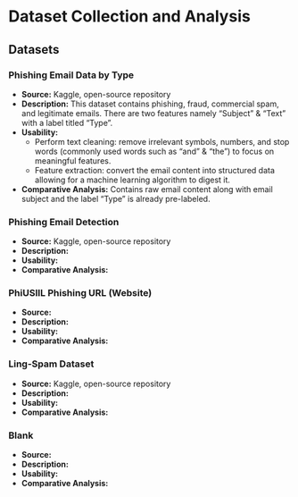 # Dataset Collection and Analysis

## Datasets
  
### Phishing Email Data by Type
- **Source:** Kaggle, open-source repository
- **Description:** This dataset contains phishing, fraud, commercial spam, and legitimate emails. There are two features namely “Subject” & “Text” with a label titled “Type”.
- **Usability:**
    - Perform text cleaning: remove irrelevant symbols, numbers, and stop words (commonly used words such as “and” & “the”) to focus on meaningful features.
    - Feature extraction: convert the email content into structured data allowing for a machine learning algorithm to digest it.
- **Comparative Analysis:** Contains raw email content along with email subject and the label “Type” is already pre-labeled. 

### Phishing Email Detection
- **Source:** Kaggle, open-source repository
- **Description:**
- **Usability:**
- **Comparative Analysis:**
### PhiUSIIL Phishing URL (Website)
- **Source:**
- **Description:**
- **Usability:**
- **Comparative Analysis:**
### Ling-Spam Dataset
- **Source:** Kaggle, open-source repository
- **Description:**
- **Usability:**
- **Comparative Analysis:**
### Blank
- **Source:**
- **Description:**
- **Usability:**
- **Comparative Analysis:**


